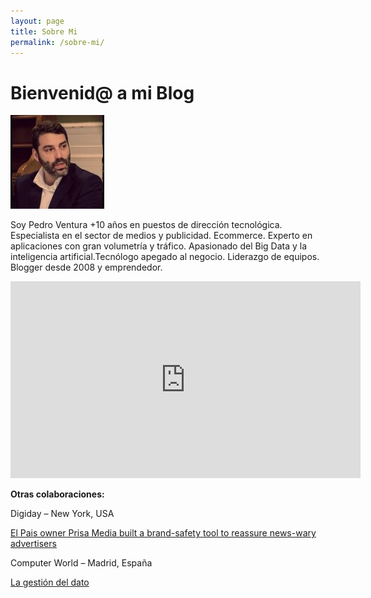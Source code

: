 ```yaml
---
layout: page
title: Sobre Mi
permalink: /sobre-mi/
---
```


<h1 class="entry-title">Bienvenid@ a mi Blog</h1>


![Bienvenid@ a mi Blog](/assets/images/2023/0_20200605233500019_20201223160017910-150x150.jpg)

Soy Pedro Ventura 
+10 años en puestos de dirección tecnológica. Especialista en el sector de medios y publicidad. Ecommerce. Experto en aplicaciones con gran volumetría y tráfico. Apasionado del Big Data y la inteligencia artificial.Tecnólogo apegado al negocio. Liderazgo de equipos. Blogger desde 2008 y emprendedor. 


<iframe width="560" height="315" src="https://www.youtube.com/embed/YVglUCvDRUY" title="YouTube video player" frameborder="0" allow="accelerometer; autoplay; clipboard-write; encrypted-media; gyroscope; picture-in-picture; web-share" allowfullscreen></iframe>

<b>Otras colaboraciones:</b>

<p>Digiday – New York, USA</p>

<p>
<a href ="https://digiday.com/media/el-pais-owner-prisa-media-built-brand-safety-tool-reassure-news-wary-advertisers/" target="_blank">El Pais owner Prisa Media built a brand-safety tool to reassure news-wary advertisers</a>
</p>

<p>Computer World – Madrid, España</p>

<p><a href="https://www.computerworld.es/pubs/cw1376-ev/snowflake/index.html" target="_blank">La gestión del dato</a><p>
